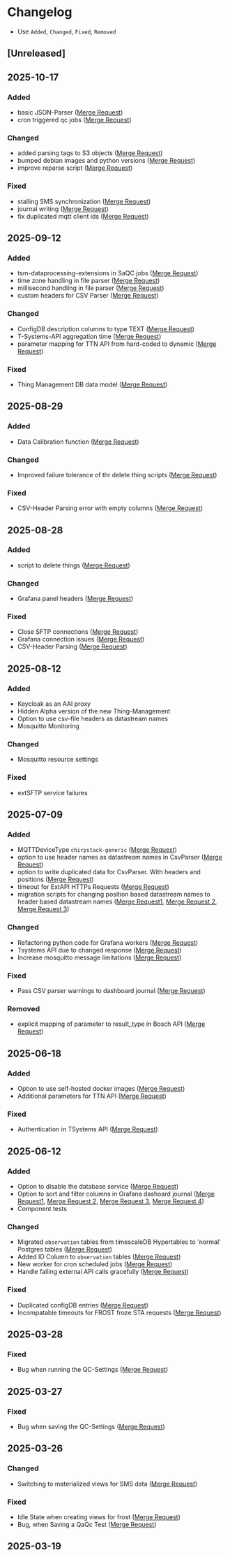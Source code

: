 # Changelog
- Use `Added`, `Changed`, `Fixed`, `Removed`

## [Unreleased]

## 2025-10-17

### Added
- basic JSON-Parser ([Merge Request](https://codebase.helmholtz.cloud/ufz-tsm/tsm-orchestration/-/merge_requests/457))
- cron triggered qc jobs ([Merge Request](https://codebase.helmholtz.cloud/ufz-tsm/tsm-orchestration/-/merge_requests/470))

### Changed
- added parsing tags to S3 objects ([Merge Request](https://codebase.helmholtz.cloud/ufz-tsm/tsm-orchestration/-/merge_requests/466))
- bumped debian images and python versions ([Merge Request](https://codebase.helmholtz.cloud/ufz-tsm/tsm-orchestration/-/merge_requests/468))
- improve reparse script ([Merge Request](https://codebase.helmholtz.cloud/ufz-tsm/tsm-orchestration/-/merge_requests/473))

### Fixed
- stalling SMS synchronization ([Merge Request](https://codebase.helmholtz.cloud/ufz-tsm/tsm-orchestration/-/merge_requests/464))
- journal writing ([Merge Request](https://codebase.helmholtz.cloud/ufz-tsm/tsm-orchestration/-/merge_requests/465))
- fix duplicated mqtt client ids ([Merge Request](https://codebase.helmholtz.cloud/ufz-tsm/tsm-orchestration/-/merge_requests/479))

## 2025-09-12

### Added
- tsm-dataprocessing-extensions in SaQC jobs ([Merge Request](https://codebase.helmholtz.cloud/ufz-tsm/tsm-orchestration/-/merge_requests/444))
- time zone handling in file parser ([Merge Request](https://codebase.helmholtz.cloud/ufz-tsm/tsm-orchestration/-/merge_requests/448))
- millisecond handling in file parser  ([Merge Request](https://codebase.helmholtz.cloud/ufz-tsm/tsm-orchestration/-/merge_requests/451))
- custom headers for CSV Parser  ([Merge Request](https://codebase.helmholtz.cloud/ufz-tsm/tsm-orchestration/-/merge_requests/454))

### Changed
- ConfigDB description columns to type TEXT  ([Merge Request](https://codebase.helmholtz.cloud/ufz-tsm/tsm-orchestration/-/merge_requests/446))
- T-Systems-API aggregation time  ([Merge Request](https://codebase.helmholtz.cloud/ufz-tsm/tsm-orchestration/-/merge_requests/450))
- parameter mapping for TTN API from hard-coded to dynamic  ([Merge Request](https://codebase.helmholtz.cloud/ufz-tsm/tsm-orchestration/-/merge_requests/453))

### Fixed
- Thing Management DB data model  ([Merge Request](https://codebase.helmholtz.cloud/ufz-tsm/tsm-orchestration/-/merge_requests/452))

## 2025-08-29

### Added
- Data Calibration function ([Merge Request](https://codebase.helmholtz.cloud/ufz-tsm/tsm-dataprocessing-extension/-/merge_requests/1))

### Changed
- Improved failure tolerance of thr delete thing scripts ([Merge Request](https://codebase.helmholtz.cloud/ufz-tsm/tsm-orchestration/-/merge_requests/442))

### Fixed
- CSV-Header Parsing error with empty columns ([Merge Request](https://codebase.helmholtz.cloud/ufz-tsm/tsm-orchestration/-/merge_requests/441))

## 2025-08-28

### Added
- script to delete things ([Merge Request](https://codebase.helmholtz.cloud/ufz-tsm/tsm-orchestration/-/merge_requests/433))

### Changed
- Grafana panel headers ([Merge Request](https://codebase.helmholtz.cloud/ufz-tsm/tsm-orchestration/-/merge_requests/430))

### Fixed
- Close SFTP connections ([Merge Request](https://codebase.helmholtz.cloud/ufz-tsm/tsm-orchestration/-/merge_requests/437))
- Grafana connection issues ([Merge Request](https://codebase.helmholtz.cloud/ufz-tsm/tsm-orchestration/-/merge_requests/432))
- CSV-Header Parsing ([Merge Request](https://codebase.helmholtz.cloud/ufz-tsm/tsm-orchestration/-/merge_requests/431))

## 2025-08-12

### Added
- Keycloak as an AAI proxy
- Hidden Alpha version of the new Thing-Management
- Option to use csv-file headers as datastream names
- Mosquitto Monitoring

### Changed
- Mosquitto resource settings

### Fixed
- extSFTP service failures

## 2025-07-09

### Added
- MQTTDeviceType `chirpstack-generic` ([Merge Request](https://codebase.helmholtz.cloud/ufz-tsm/tsm-orchestration/-/merge_requests/383))
- option to use header names as datastream names in CsvParser ([Merge Request](https://codebase.helmholtz.cloud/ufz-tsm/tsm-orchestration/-/merge_requests/347))
- option to write duplicated data for CsvParser. With headers and positions ([Merge Request](https://codebase.helmholtz.cloud/ufz-tsm/tsm-orchestration/-/merge_requests/397))
- timeout for ExtAPI HTTPs Requests ([Merge Request](https://codebase.helmholtz.cloud/ufz-tsm/tsm-orchestration/-/merge_requests/399))
- migration scripts for changing position based datastream names to header based datastream names ([Merge Request1](https://codebase.helmholtz.cloud/ufz-tsm/tsm-orchestration/-/merge_requests/400), [Merge Request 2](https://codebase.helmholtz.cloud/ufz-tsm/tsm-orchestration/-/merge_requests/402), [Merge Request 3](https://codebase.helmholtz.cloud/ufz-tsm/tsm-orchestration/-/merge_requests/403))

### Changed
- Refactoring python code for Grafana workers ([Merge Request](https://codebase.helmholtz.cloud/ufz-tsm/tsm-orchestration/-/merge_requests/375))
- Tsystems API due to changed response ([Merge Request](https://codebase.helmholtz.cloud/ufz-tsm/tsm-orchestration/-/merge_requests/398))
- Increase mosquitto message limitations ([Merge Request](https://codebase.helmholtz.cloud/ufz-tsm/tsm-orchestration/-/merge_requests/391))

### Fixed
- Pass CSV parser warnings to dashboard journal ([Merge Request](https://codebase.helmholtz.cloud/ufz-tsm/tsm-orchestration/-/merge_requests/388))

### Removed
- explicit mapping of parameter to result_type in Bosch API ([Merge Request](https://codebase.helmholtz.cloud/ufz-tsm/tsm-orchestration/-/merge_requests/396))

## 2025-06-18

### Added
- Option to use self-hosted docker images ([Merge Request](https://codebase.helmholtz.cloud/ufz-tsm/tsm-orchestration/-/merge_requests/386))
- Additional parameters for TTN API ([Merge Request](https://codebase.helmholtz.cloud/ufz-tsm/tsm-orchestration/-/merge_requests/387))

### Fixed
- Authentication in TSystems API ([Merge Request](https://codebase.helmholtz.cloud/ufz-tsm/tsm-orchestration/-/merge_requests/387))

## 2025-06-12

### Added
- Option to disable the database service ([Merge Request](https://codebase.helmholtz.cloud/ufz-tsm/tsm-orchestration/-/merge_requests/358))
- Option to sort and filter columns in Grafana dashoard journal ([Merge Request1](https://codebase.helmholtz.cloud/ufz-tsm/tsm-orchestration/-/merge_requests/366), [Merge Request 2](https://codebase.helmholtz.cloud/ufz-tsm/tsm-orchestration/-/merge_requests/364), [Merge Request 3](https://codebase.helmholtz.cloud/ufz-tsm/tsm-orchestration/-/merge_requests/362), [Merge Request 4](https://codebase.helmholtz.cloud/ufz-tsm/tsm-orchestration/-/merge_requests/360))
- Component tests

### Changed
- Migrated `observation` tables from timescaleDB Hypertables to 'normal' Postgres tables ([Merge Request](https://codebase.helmholtz.cloud/ufz-tsm/tsm-orchestration/-/merge_requests/379))
- Added ID Column to `observation` tables ([Merge Request](https://codebase.helmholtz.cloud/ufz-tsm/tsm-orchestration/-/merge_requests/348))
- New worker for cron scheduled jobs ([Merge Request](https://codebase.helmholtz.cloud/ufz-tsm/tsm-orchestration/-/merge_requests/351))
- Handle failing external API calls gracefully ([Merge Request](https://codebase.helmholtz.cloud/ufz-tsm/tsm-orchestration/-/merge_requests/377))

### Fixed
- Duplicated configDB entries ([Merge Request](https://codebase.helmholtz.cloud/ufz-tsm/tsm-orchestration/-/merge_requests/287))
- Incompatable timeouts for FROST froze STA requests ([Merge Request](https://codebase.helmholtz.cloud/ufz-tsm/tsm-orchestration/-/merge_requests/371))

## 2025-03-28

### Fixed
- Bug when running the QC-Settings ([Merge Request](https://codebase.helmholtz.cloud/ufz-tsm/tsm-orchestration/-/merge_requests/343))

## 2025-03-27

### Fixed
- Bug when saving the QC-Settings ([Merge Request](https://codebase.helmholtz.cloud/ufz-tsm/tsm-orchestration/-/merge_requests/341))

## 2025-03-26

### Changed
- Switching to materialized views for SMS data ([Merge Request](https://codebase.helmholtz.cloud/ufz-tsm/tsm-orchestration/-/merge_requests/326))

### Fixed
- Idle State when creating views for frost ([Merge Request](https://codebase.helmholtz.cloud/ufz-tsm/tsm-orchestration/-/merge_requests/336))
- Bug, when Saving a QaQc Test ([Merge Request](https://codebase.helmholtz.cloud/ufz-tsm/tsm-orchestration/-/merge_requests/337))

## 2025-03-19

